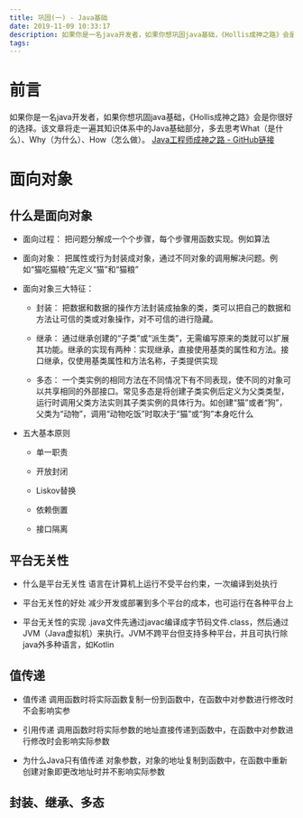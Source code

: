 ```yaml
---
title: 巩固(一) - Java基础
date: 2019-11-09 10:33:17
description: 如果你是一名java开发者，如果你想巩固java基础，《Hollis成神之路》会是你很好的选择。该文章将走一遍其知识体系中的Java基础部分，多去思考What、Why、How。
tags:
---
```

# 前言
如果你是一名java开发者，如果你想巩固java基础，《Hollis成神之路》会是你很好的选择。该文章将走一遍其知识体系中的Java基础部分，多去思考What（是什么）、Why（为什么）、How（怎么做）。
[Java工程师成神之路 - GitHub链接](https://github.com/hollischuang/toBeTopJavaer)

# 面向对象
## 什么是面向对象
* 面向过程：
    把问题分解成一个个步骤，每个步骤用函数实现。例如算法

* 面向对象：
    把属性或行为封装成对象，通过不同对象的调用解决问题。例如“猫吃猫粮”先定义“猫”和“猫粮”

* 面向对象三大特征：
    * 封装：
        把数据和数据的操作方法封装成抽象的类，类可以把自己的数据和方法让可信的类或对象操作，对不可信的进行隐藏。

    * 继承：
        通过继承创建的“子类”或“派生类”，无需编写原来的类就可以扩展其功能。继承的实现有两种：实现继承，直接使用基类的属性和方法。接口继承，仅使用基类属性和方法名称，子类提供实现

    * 多态：
        一个类实例的相同方法在不同情况下有不同表现，使不同的对象可以共享相同的外部接口。常见多态是将创建子类实例后定义为父类类型，运行时调用父类方法实则其子类实例的具体行为。如创建“猫”或者“狗”，父类为“动物”，调用“动物吃饭”时取决于“猫”或“狗”本身吃什么

* 五大基本原则
    * 单一职责

    * 开放封闭

    * Liskov替换

    * 依赖倒置

    * 接口隔离


## 平台无关性
* 什么是平台无关性
    语言在计算机上运行不受平台约束，一次编译到处执行

* 平台无关性的好处
    减少开发或部署到多个平台的成本，也可运行在各种平台上

* 平台无关性的实现 
    .java文件先通过javac编译成字节码文件.class，然后通过JVM（Java虚拟机）来执行。JVM不跨平台但支持多种平台，并且可执行除java外多种语言，如Kotlin

## 值传递
* 值传递
调用函数时将实际函数复制一份到函数中，在函数中对参数进行修改时不会影响实参

* 引用传递
调用函数时将实际参数的地址直接传递到函数中，在函数中对参数进行修改时会影响实际参数

* 为什么Java只有值传递
对象参数，对象的地址复制到函数中，在函数中重新创建对象即更改地址时并不影响实际参数


## 封装、继承、多态

